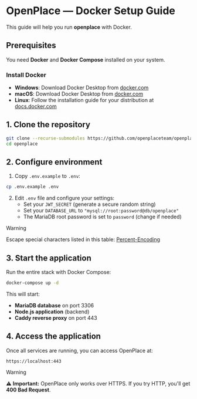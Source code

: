 # OpenPlace — Docker Setup Guide

This guide will help you run **openplace** with Docker.

## Prerequisites

You need **Docker** and **Docker Compose** installed on your system.

### Install Docker

-   **Windows**: Download Docker Desktop from [docker.com](https://www.docker.com/products/docker-desktop/)
-   **macOS**: Download Docker Desktop from [docker.com](https://www.docker.com/products/docker-desktop/)
-   **Linux**: Follow the installation guide for your distribution at [docs.docker.com](https://docs.docker.com/engine/install/)

## 1. Clone the repository

```bash
git clone --recurse-submodules https://github.com/openplaceteam/openplace
cd openplace
```

## 2. Configure environment

1. Copy `.env.example` to `.env`:

```bash
cp .env.example .env
```

2. Edit `.env` file and configure your settings:
    - Set your `JWT_SECRET` (generate a secure random string)
    - Set your `DATABASE_URL` to `"mysql://root:password@db/openplace"`
    - The MariaDB root password is set to `password` (change if needed)

> [!WARNING]
> Escape special characters listed in this table: [Percent-Encoding](https://developer.mozilla.org/en-US/docs/Glossary/Percent-encoding)

## 3. Start the application

Run the entire stack with Docker Compose:

```bash
docker-compose up -d
```

This will start:

-   **MariaDB database** on port 3306
-   **Node.js application** (backend)
-   **Caddy reverse proxy** on port 443

## 4. Access the application

Once all services are running, you can access OpenPlace at:

```
https://localhost:443
```

> [!WARNING]
> ⚠️ **Important:** OpenPlace only works over HTTPS. If you try HTTP, you'll get **400 Bad Request**.
